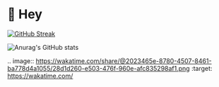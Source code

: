 # 👋 Hey

[![GitHub Streak](https://github-readme-streak-stats.herokuapp.com?user=nuriddinislamov&theme=merko&hide_border=true)](https://git.io/streak-stats)

![Anurag's GitHub stats](https://github-readme-stats.vercel.app/api/?username=nuriddinislamov&show_icons=true&title_color=fff&icon_color=79ff97&text_color=9f9f9f&bg_color=151515)

.. image:: https://wakatime.com/share/@2023465e-8780-4507-8461-ba778d4a1055/28d1d260-e503-476f-960e-afc835298af1.png
    :target: https://wakatime.com/
    
   
